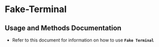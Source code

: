 # Fake-Terminal
## Usage and Methods Documentation
- Refer to this document for information on how to use **`Fake Terminal`**